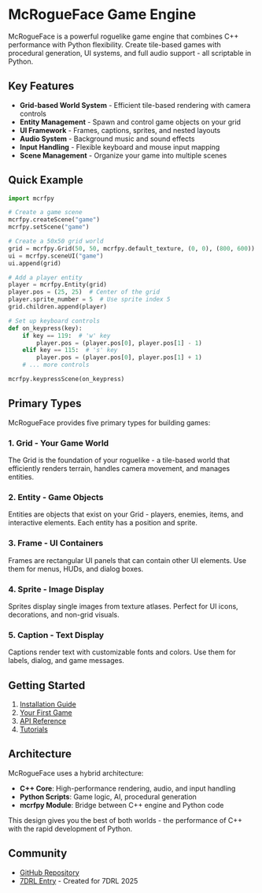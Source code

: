 # McRogueFace Game Engine

McRogueFace is a powerful roguelike game engine that combines C++ performance with Python flexibility. Create tile-based games with procedural generation, UI systems, and full audio support - all scriptable in Python.

## Key Features

- **Grid-based World System** - Efficient tile-based rendering with camera controls
- **Entity Management** - Spawn and control game objects on your grid
- **UI Framework** - Frames, captions, sprites, and nested layouts
- **Audio System** - Background music and sound effects
- **Input Handling** - Flexible keyboard and mouse input mapping
- **Scene Management** - Organize your game into multiple scenes

## Quick Example

```python
import mcrfpy

# Create a game scene
mcrfpy.createScene("game")
mcrfpy.setScene("game")

# Create a 50x50 grid world
grid = mcrfpy.Grid(50, 50, mcrfpy.default_texture, (0, 0), (800, 600))
ui = mcrfpy.sceneUI("game")
ui.append(grid)

# Add a player entity
player = mcrfpy.Entity(grid)
player.pos = (25, 25)  # Center of the grid
player.sprite_number = 5  # Use sprite index 5
grid.children.append(player)

# Set up keyboard controls
def on_keypress(key):
    if key == 119:  # 'w' key
        player.pos = (player.pos[0], player.pos[1] - 1)
    elif key == 115:  # 's' key
        player.pos = (player.pos[0], player.pos[1] + 1)
    # ... more controls

mcrfpy.keypressScene(on_keypress)
```

## Primary Types

McRogueFace provides five primary types for building games:

### 1. **Grid** - Your Game World
The Grid is the foundation of your roguelike - a tile-based world that efficiently renders terrain, handles camera movement, and manages entities.

### 2. **Entity** - Game Objects
Entities are objects that exist on your Grid - players, enemies, items, and interactive elements. Each entity has a position and sprite.

### 3. **Frame** - UI Containers
Frames are rectangular UI panels that can contain other UI elements. Use them for menus, HUDs, and dialog boxes.

### 4. **Sprite** - Image Display
Sprites display single images from texture atlases. Perfect for UI icons, decorations, and non-grid visuals.

### 5. **Caption** - Text Display
Captions render text with customizable fonts and colors. Use them for labels, dialog, and game messages.

## Getting Started

1. [Installation Guide](getting-started.html#installation)
2. [Your First Game](getting-started.html#first-game)
3. [API Reference](api-reference.html)
4. [Tutorials](tutorials.html)

## Architecture

McRogueFace uses a hybrid architecture:
- **C++ Core**: High-performance rendering, audio, and input handling
- **Python Scripts**: Game logic, AI, procedural generation
- **mcrfpy Module**: Bridge between C++ engine and Python code

This design gives you the best of both worlds - the performance of C++ with the rapid development of Python.

## Community

- [GitHub Repository](https://github.com/user/McRogueFace)
- [7DRL Entry](https://7drl.com/) - Created for 7DRL 2025